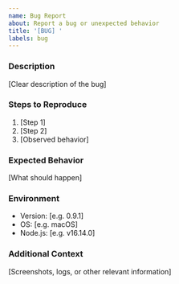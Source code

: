 ```yaml
---
name: Bug Report
about: Report a bug or unexpected behavior
title: '[BUG] '
labels: bug
---
```


### Description
[Clear description of the bug]

### Steps to Reproduce
1. [Step 1]
2. [Step 2]
3. [Observed behavior]

### Expected Behavior
[What should happen]

### Environment
- Version: [e.g. 0.9.1]
- OS: [e.g. macOS]
- Node.js: [e.g. v16.14.0]

### Additional Context
[Screenshots, logs, or other relevant information]
